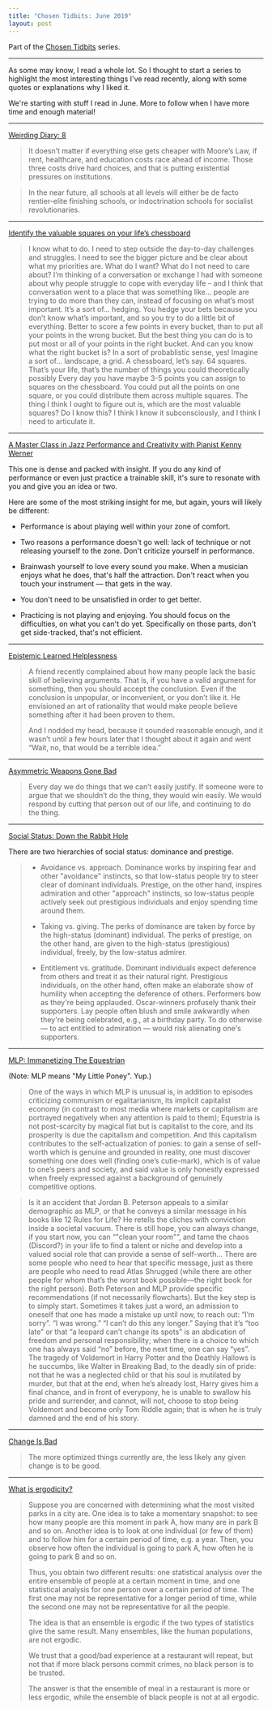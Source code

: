 ```yaml
---
title: "Chosen Tidbits: June 2019"
layout: post
---
```


Part of the [Chosen Tidbits](/chosen-tidbits) series.

--------------------------------------------------------------------------------

As some may know, I read a whole lot. So I thought to start a series to
highlight the most interesting things I've read recently, along with some quotes
or explanations why I liked it.

We're starting with stuff I read in June. More to follow when I have more time
and enough material!

--------------------------------------------------------------------------------

[Weirding Diary: 8][weirding]

[weirding]: https://www.ribbonfarm.com/2019/05/27/weirding-diary-8/

> It doesn’t matter if everything else gets cheaper with Moore’s Law, if rent,
> healthcare, and education costs race ahead of income. Those three costs drive
> hard choices, and that is putting existential pressures on institutions.

<!-- -->

> In the near future, all schools at all levels will either be de facto
> rentier-elite finishing schools, or indoctrination schools for socialist
> revolutionaries.

--------------------------------------------------------------------------------

[Identify the valuable squares on your life’s chessboard][visakanv]

[visakanv]: http://visakanv.com/1000/0764-identify-the-valuable-squares-on-your-lifes-chessboard/

> I know what to do. I need to step outside the day-to-day challenges and
> struggles. I need to see the bigger picture and be clear about what my
> priorities are. What do I want? What do I not need to care about? I’m thinking
> of a conversation or exchange I had with someone about why people struggle to
> cope with everyday life – and I think that conversation went to a place that
> was something like… people are trying to do more than they can, instead of
> focusing on what’s most important. It’s a sort of… hedging. You hedge your
> bets because you don’t know what’s important, and so you try to do a little
> bit of everything. Better to score a few points in every bucket, than to put
> all your points in the wrong bucket. But the best thing you can do is to put
> most or all of your points in the right bucket. And can you know what the
> right bucket is? In a sort of probablistic sense, yes! Imagine a sort of…
> landscape, a grid. A chessboard, let’s say. 64 squares. That’s your life,
> that’s the number of things you could theoretically possibly Every day you
> have maybe 3-5 points you can assign to squares on the chessboard. You could
> put all the points on one square, or you could distribute them across multiple
> squares. The thing I think I ought to figure out is, which are the most
> valuable squares? Do I know this? I think I know it subconsciously, and I
> think I need to articulate it.

--------------------------------------------------------------------------------

[A Master Class in Jazz Performance and Creativity with Pianist Kenny
Werner][jazz]

[jazz]: https://www.youtube.com/watch?v=Un3p614XExc

This one is dense and packed with insight. If you do any kind of performance or
even just practice a trainable skill, it's sure to resonate with you and give
you an idea or two.

Here are some of the most striking insight for me, but again, yours will likely
be different:

- Performance is about playing well within your zone of comfort.

- Two reasons a performance doesn't go well: lack of technique or not releasing
  yourself to the zone. Don't criticize yourself in performance.

- Brainwash yourself to love every sound you make. When a musician enjoys what
  he does, that's half the attraction. Don't react when you touch your
  instrument — that gets in the way.

- You don't need to be unsatisfied in order to get better.

- Practicing is not playing and enjoying. You should focus on the difficulties,
  on what you can't do yet. Specifically on those parts, don't get side-tracked,
  that's not efficient.

--------------------------------------------------------------------------------

[Epistemic Learned Helplessness][helpless]

[helpless]: https://slatestarcodex.com/2019/06/03/repost-epistemic-learned-helplessness/

> A friend recently complained about how many people lack the basic skill of
> believing arguments. That is, if you have a valid argument for something, then
> you should accept the conclusion. Even if the conclusion is unpopular, or
> inconvenient, or you don’t like it. He envisioned an art of rationality that
> would make people believe something after it had been proven to them.
>
> And I nodded my head, because it sounded reasonable enough, and it wasn’t
> until a few hours later that I thought about it again and went “Wait, no, that
> would be a terrible idea.”

--------------------------------------------------------------------------------

[Asymmetric Weapons Gone Bad][asymmetric]

[asymmetric]: https://slatestarcodex.com/2019/06/06/asymmetric-weapons-gone-bad/

> Every day we do things that we can’t easily justify. If someone were to argue
> that we shouldn’t do the thing, they would win easily. We would respond by
> cutting that person out of our life, and continuing to do the thing.

--------------------------------------------------------------------------------

[Social Status: Down the Rabbit Hole][status]

[status]: https://meltingasphalt.com/social-status-down-the-rabbit-hole/

There are two hierarchies of social status: dominance and prestige.

> - Avoidance vs. approach. Dominance works by inspiring fear and other
>   "avoidance" instincts, so that low-status people try to steer clear of
>   dominant individuals. Prestige, on the other hand, inspires admiration and
>   other "approach" instincts, so low-status people actively seek out
>   prestigious individuals and enjoy spending time around them.
> 
> - Taking vs. giving. The perks of dominance are taken by force by the
>   high-status (dominant) individual. The perks of prestige, on the other hand,
>   are given to the high-status (prestigious) individual, freely, by the
>   low-status admirer.
> 
> - Entitlement vs. gratitude. Dominant individuals expect deference from others
>   and treat it as their natural right. Prestigious individuals, on the other
>   hand, often make an elaborate show of humility when accepting the deference
>   of others. Performers bow as they're being applauded. Oscar-winners
>   profusely thank their supporters. Lay people often blush and smile awkwardly
>   when they're being celebrated, e.g., at a birthday party. To do otherwise —
>   to act entitled to admiration — would risk alienating one's supporters.

--------------------------------------------------------------------------------

[MLP: Immanetizing The Equestrian][mlp]

[mlp]: https://www.gwern.net/MLP

(Note: MLP means "My Little Poney". Yup.)

> One of the ways in which MLP is unusual is, in addition to episodes
> criticizing communism or egalitarianism, its implicit capitalist economy (in
> contrast to most media where markets or capitalism are portrayed negatively
> when any attention is paid to them); Equestria is not post-scarcity by magical
> fiat but is capitalist to the core, and its prosperity is due the capitalism
> and competition. And this capitalism contributes to the self-actualization of
> ponies: to gain a sense of self-worth which is genuine and grounded in
> reality, one must discover something one does well (finding one’s cutie-mark),
> which is of value to one’s peers and society, and said value is only honestly
> expressed when freely expressed against a background of genuinely competitive
> options.

<!-- -->

> Is it an accident that Jordan B. Peterson appeals to a similar demographic as
> MLP, or that he conveys a similar message in his books like 12 Rules for Life?
> He retells the cliches with conviction inside a societal vacuum. There is
> still hope, you can always change, if you start now, you can “"clean your
> room"”, and tame the chaos (Discord?) in your life to find a talent or niche
> and develop into a valued social role that can provide a sense of self-worth…
> There are some people who need to hear that specific message, just as there
> are people who need to read Atlas Shrugged (while there are other people for
> whom that’s the worst book possible—the right book for the right person). Both
> Peterson and MLP provide specific recommendations (if not necessarily
> flowcharts). But the key step is to simply start. Sometimes it takes just a
> word, an admission to oneself that one has made a mistake up until now, to
> reach out: “I’m sorry”. “I was wrong.” “I can’t do this any longer.” Saying
> that it’s “too late” or that “a leopard can’t change its spots” is an
> abdication of freedom and personal responsibility; when there is a choice to
> which one has always said “no” before, the next time, one can say “yes”. The
> tragedy of Voldemort in Harry Potter and the Deathly Hallows is he succumbs,
> like Walter in Breaking Bad, to the deadly sin of pride: not that he was a
> neglected child or that his soul is mutilated by murder, but that at the end,
> when he’s already lost, Harry gives him a final chance, and in front of
> everypony, he is unable to swallow his pride and surrender, and cannot, will
> not, choose to stop being Voldemort and become only Tom Riddle again; that is
> when he is truly damned and the end of his story.

--------------------------------------------------------------------------------

[Change Is Bad][change]

[change]: https://thezvi.wordpress.com/2017/07/20/change-is-bad/

> The more optimized things currently are, the less likely any given change is
> to be good.

--------------------------------------------------------------------------------

[What is ergodicity?][ergodicity]

[ergodicity]: https://larspsyll.wordpress.com/2016/11/23/what-is-ergodicity-2/

> Suppose you are concerned with determining what the most visited parks in a
> city are. One idea is to take a momentary snapshot: to see how many people are
> this moment in park A, how many are in park B and so on. Another idea is to
> look at one individual (or few of them) and to follow him for a certain period
> of time, e.g. a year. Then, you observe how often the individual is going to
> park A, how often he is going to park B and so on.
> 
> Thus, you obtain two different results: one statistical analysis over the
> entire ensemble of people at a certain moment in time, and one statistical
> analysis for one person over a certain period of time. The first one may not
> be representative for a longer period of time, while the second one may not be
> representative for all the people.
> 
> The idea is that an ensemble is ergodic if the two types of statistics give
> the same result. Many ensembles, like the human populations, are not ergodic.
> 
> We trust that a good/bad experience at a restaurant will repeat, but not that
> if more black persons commit crimes, no black person is to be trusted.
> 
> The answer is that the ensemble of meal in a restaurant is more or less
> ergodic, while the ensemble of black people is not at all ergodic.
